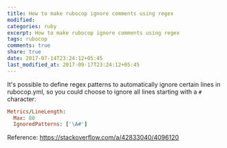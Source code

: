 ```yaml
---
title: How to make rubocop ignore comments using regex
modified:
categories: ruby
excerpt: How to make rubocop ignore comments using regex
tags: rubocop
comments: true
share: true
date: 2017-07-14T23:24:12+05:45
last_modified_at: 2017-09-17T23:24:12+05:45
---
```


It's possible to define regex patterns to automatically ignore certain lines in rubocop.yml,
so you could choose to ignore all lines starting with a `#` character:

```ruby
Metrics/LineLength:
  Max: 80
  IgnoredPatterns: ['\A#']
```

Reference: <https://stackoverflow.com/a/42833040/4096120>
